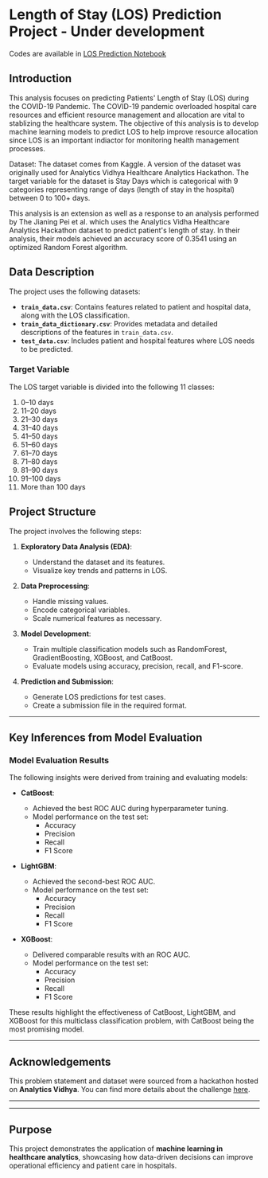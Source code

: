# Length of Stay (LOS) Prediction Project - Under development

Codes are available in [LOS Prediction Notebook](./Code)

## **Introduction**
This analysis focuses on predicting Patients' Length of Stay (LOS) during the COVID-19 Pandemic. The COVID-19 pandemic overloaded hospital care resources and efficient resource management and allocation are vital to stablizing the healthcare system. The objective of this analysis is to develop machine learning models to predict LOS to help improve resource allocation since LOS is an important indiactor for monitoring health management processes.

Dataset: The dataset comes from Kaggle. A version of the dataset was originally used for Analytics Vidhya Healthcare Analytics Hackathon. The target variable for the dataset is Stay Days which is categorical with 9 categories representing range of days (length of stay in the hospital) between 0 to 100+ days.

This analysis is an extension as well as a response to an analysis performed by The Jianing Pei et al. which uses the Analytics Vidha Healthcare Analytics Hackathon dataset to predict patient's length of stay. In their analysis, their models achieved an accuracy score of 0.3541 using an optimized Random Forest algorithm. 

## **Data Description**
The project uses the following datasets:

- **`train_data.csv`**: Contains features related to patient and hospital data, along with the LOS classification.
- **`train_data_dictionary.csv`**: Provides metadata and detailed descriptions of the features in `train_data.csv`.
- **`test_data.csv`**: Includes patient and hospital features where LOS needs to be predicted.

### **Target Variable**
The LOS target variable is divided into the following 11 classes:
1. 0–10 days
2. 11–20 days
3. 21–30 days
4. 31–40 days
5. 41–50 days
6. 51–60 days
7. 61–70 days
8. 71–80 days
9. 81–90 days
10. 91–100 days
11. More than 100 days

## **Project Structure**
The project involves the following steps:

1. **Exploratory Data Analysis (EDA)**:
   - Understand the dataset and its features.
   - Visualize key trends and patterns in LOS.

2. **Data Preprocessing**:
   - Handle missing values.
   - Encode categorical variables.
   - Scale numerical features as necessary.

3. **Model Development**:
   - Train multiple classification models such as RandomForest, GradientBoosting, XGBoost, and CatBoost.
   - Evaluate models using accuracy, precision, recall, and F1-score.

4. **Prediction and Submission**:
   - Generate LOS predictions for test cases.
   - Create a submission file in the required format.

---

## **Key Inferences from Model Evaluation**
### **Model Evaluation Results**
The following insights were derived from training and evaluating models:

- **CatBoost**:
  - Achieved the best ROC AUC during hyperparameter tuning.
  - Model performance on the test set:
    - Accuracy
    - Precision
    - Recall
    - F1 Score

- **LightGBM**:
  - Achieved the second-best ROC AUC.
  - Model performance on the test set:
    - Accuracy
    - Precision
    - Recall
    - F1 Score

- **XGBoost**:
  - Delivered comparable results with an ROC AUC.
  - Model performance on the test set:
    - Accuracy
    - Precision
    - Recall
    - F1 Score

These results highlight the effectiveness of CatBoost, LightGBM, and XGBoost for this multiclass classification problem, with CatBoost being the most promising model.

---

## **Acknowledgements**
This problem statement and dataset were sourced from a hackathon hosted on **Analytics Vidhya**. You can find more details about the challenge [here](https://datahack.analyticsvidhya.com/contest/janatahack-healthcare-analytics-ii/#ProblemStatement).

---


---

## **Purpose**
This project demonstrates the application of **machine learning in healthcare analytics**, showcasing how data-driven decisions can improve operational efficiency and patient care in hospitals.
